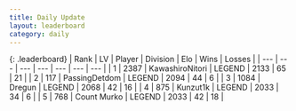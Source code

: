```yaml
---
title: Daily Update
layout: leaderboard
category: daily
---
```


{: .leaderboard}
| Rank | LV | Player | Division | Elo | Wins | Losses |
| --- | --- | --- | --- | --- | --- | --- |
| <span data-change="1">1</span> | 2387 | <span title="ID: 164871">KawashiroNitori</span> | LEGEND | <span data-change="48">2133</span> | <span data-change="8">65</span> | <span data-change="0">21</span> |
| <span data-change="-1">2</span> | 117 | <span title="ID: 454837">PassingDetdom</span> | LEGEND | <span data-change="0">2094</span> | <span data-change="0">44</span> | <span data-change="0">6</span> |
| <span data-change="0">3</span> | 1084 | <span title="ID: 337810">Dregun</span> | LEGEND | <span data-change="40">2068</span> | <span data-change="27">42</span> | <span data-change="14">16</span> |
| <span data-change="3">4</span> | 875 | <span title="ID: 392407">Kunzut1k</span> | LEGEND | <span data-change="19">2033</span> | <span data-change="4">34</span> | <span data-change="0">6</span> |
| <span data-change="0">5</span> | 768 | <span title="ID: 498323">Count Murko</span> | LEGEND | <span data-change="9">2033</span> | <span data-change="6">42</span> | <span data-change="4">18</span> |
